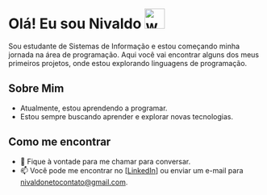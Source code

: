 # Olá! Eu sou Nivaldo <img src="https://user-images.githubusercontent.com/72663882/171687151-bb31c996-c9d2-49c8-b593-734946893b23.gif" alt="waving hand gif" aria-hidden="true" width="40" />

Sou estudante de Sistemas de Informação e estou começando minha jornada na área de programação. Aqui você vai encontrar alguns dos meus primeiros projetos, onde estou explorando linguagens de programação.

## Sobre Mim

- Atualmente, estou aprendendo a programar.
- Estou sempre buscando aprender e explorar novas tecnologias.

## Como me encontrar

- 💬 Fique à vontade para me chamar para conversar.
- 📫 Você pode me encontrar no [[LinkedIn](https://www.linkedin.com/in/nivaldo-neto-522265304/)] ou enviar um e-mail para [nivaldonetocontato@gmail.com](mailto:seuemail@exemplo.com).
